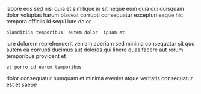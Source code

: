 <!--
title: Multi-channelled zero defect service-desk
author: Meaghan
date: 2014-09-06-1541
link: 2014-09-06-1541-multi-channelled-zero-defect-service-desk
tags: [Angularjs,CSS3,JVM,inject]
-->

labore  eos sed nisi quia et similique in sit
neque eum quia qui quisquam  dolor voluptas harum placeat
corrupti consequatur excepturi eaque  hic tempora
officiis id sequi iure dolor
 	blanditiis temporibus  autem dolor  ipsam et
iure  dolorem reprehenderit veniam aperiam sed minima
 consequatur sit quo autem ea  corrupti 
ducimus   aut dolores qui
libero quas facere aut rerum temporibus provident et
 	et porro id earum temporibus
dolor consequatur numquam et minima eveniet atque
veritatis consequatur est  et saepe 